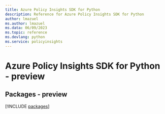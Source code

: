 ```yaml
---
title: Azure Policy Insights SDK for Python
description: Reference for Azure Policy Insights SDK for Python
author: lmazuel
ms.author: lmazuel
ms.data: 06/09/2023
ms.topic: reference
ms.devlang: python
ms.service: policyinsights
---
```

# Azure Policy Insights SDK for Python - preview
## Packages - preview
[!INCLUDE [packages](policy-insights-index.md)]